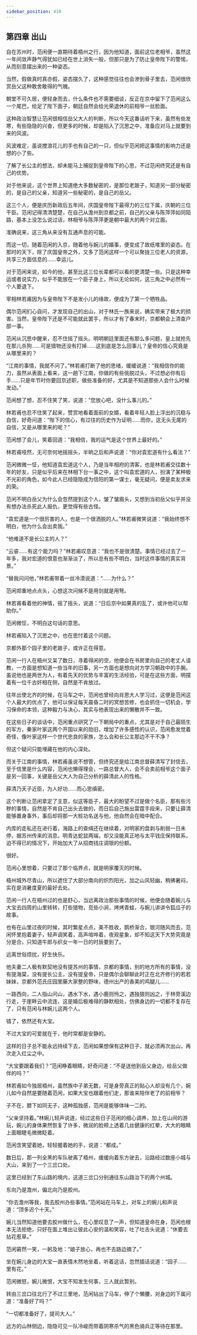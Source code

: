 ```yaml
---
sidebar_position: 410
---
```


## 第四章 **出山**

自在苏州时，范闲便一直期待着梧州之行，因为他知道，面前这位老相爷，虽然这一年间敛声静气得犹如已经在世上消失一般，但那只是为了防止皇帝陛下的警惕，从而刻意摆出来的一种姿态。

当然，假做真时真亦假，姿态摆久了，这种感觉往往也会渗到骨子里去，范闲很欣赏岳父这种敢舍敢得的气魄。

朝堂不可久居，便轻身而去，什么条件也不需要细谈，反正在京中留下了范闲这么一个尾巴，给足了陛下面子，朝廷自然会给光荣退休的前相爷一丝脸面。

这种政治智慧让范闲很相信岳父大人的判断，所以今天这番话听下来，虽然有些发寒，有些隐隐的兴奋，但更多的时候，却是陷入了沉思之中，准备应对马上就要到来的风波。

风波难定，虽说搅浪花儿的手也有自己的一只，但似乎范闲把这事情的影响力还是想的小了些。

了解了长公主的想法，却未能马上捕捉到皇帝陛下的心思，不过范闲终究还是有自己的优势。

对于他来说，这个世界上知道绝大多数秘密的，是那位老跛子，知道另一部分秘密的，是自己的父亲，知道另一些秘密的，是自己的岳父。

这三个人，便是庆历新政后五年间，庆国皇帝陛下最得力的三位下属，庆朝的三位干臣。范闲记得清清楚楚，在自己从澹州到京都之前，自己的父亲与陈萍萍如同陌路，基本上没怎么说过话，林相爷与陈萍萍更是朝中最大的两个对立面。

准确说来，这三角从来没有互通声息的可能。

而这一切，随着范闲的入京，随着他与婉儿的婚事，便变成了故纸堆里的姿态。在那时的天下，除了庆国皇帝之外，又多了范闲这样一个可以聚拢三位老人的资源，共享三方面信息的……幸运儿。

对于范闲来说，如今的他，甚至比这三位长辈都可以看的更清楚一些。只是这种幸运或者说实力，似乎不能放在一个臣子身上，所以无论如何，这三角之中必然有一个人要退下。

宰相林若甫因为与皇帝陛下不是发小儿的缘故，便成为了第一个牺牲品。

偶尔范闲扪心自问，才发现自己的出山，对于林氏一族来说，确实带来了极大的损害。当然，皇帝陛下还是不可能就此罢手，所以才有了春末时，京都朝会上清查户部一事。

范闲从沉思中醒来，忍不住摇了摇头。明明朝廷里面还有那么多问题，皇上就抢先在那儿杀狗……可是猎物还没有打掉……这到底是怎么回事儿？皇帝的信心究竟是从哪里来的？

“江南的事情，我就不问了。”林若甫打断了他的思绪，缓缓说道：“我相信你的能力，虽然从表面上看来，这一趟下江南，你做的有些佻脱过头，不过想必你有后手……只是年节时你要回京述职，做些准备的好，尤其是不知道那些人会什么时候发动。”

范闲想了想，忍不住笑了笑，说道：“您放心吧，没什么事儿的。”

林若甫也忍不住笑了起来，赞赏地看着面前的女婿，看着年轻人脸上浮出的沉稳与自信，好奇问道：“陛下的信心，有过往的历史作为证明……而你，这无头无尾的自信，又是从哪里来的呢？”

范闲想了会儿，笑着回道：“我相信，我的运气是这个世界上最好的。”

林若甫哑然，无可奈何地摇摇头，半晌之后和声说道：“你对袁宏道有什么看法？”

范闲微微一怔，他知道袁宏道这个人，乃是当年相府的清客，也是林若甫交往数十年的好友，只是似乎后来在林相下台一事之中，这个叫袁宏道的人，扮演了某种极不光彩的角色，如今此人已经隐隐成为信阳的第一谋士，毫无疑问，便是卖友求来的荣。

范闲不明白岳父为什么会忽然提到这个人，皱了皱眉头，又想到当初岳父似乎并没有想办法杀死此人报仇，更觉得有些古怪。

“袁宏道是一个很厉害的人，也是一个很洒脱的人。”林若甫微笑说道：“我始终想不明白，他为什么会出卖我。”

“他难道不是长公主的人？”

“云睿……有这个能力吗？”林若甫叹息道：“我也不是很清楚。事情已经过去了一年多，我对宏道的恨意也渐渐淡了，所以总有些不明白，当时这件事情的真实背景。”

“替我问问他，”林若甫带着一丝冷漠说道：“……为什么？”

范闲郑重地点点头，心想这次问候不是用剑就是用弩。

林若甫看着他的神情，摇了摇头，说道：“日后京中如果真的乱了，或许他可以帮助你。”

范闲微怔，不明白这句话的意思。

林若甫陷入了沉思之中，也在思忖着这个问题。

京都外那个园子里的老跛子，或许正在得意。

范闲一行人在梧州又呆了数日，寻着得闲的空，他便会在书房里向自己的老丈人请教，一方面是想知道一些当年的旧事，另一方面也是想向对方学习朝政中的手腕。虽说他也是两世为人，有着先天的优势与丰富的生活经验，可是在这些方面，明摆着有一位千古奸相在侧，自然是不肯放过。

往年出使北齐的时候，在马车之中，范闲也曾经向肖恩大人学习过，这便是范闲这个人最大的优点了，他可以保证每天晨昏二时的冥想苦修，也会抓住一切机会，学习保命的本领，这种毅力与决心，其实与他表现出来的懒散并不一致。

在这些日子的谈话中，范闲重点研究了一下朝局中的重点，尤其是对于自己最陌生的军方，秦家叶家这两个开国以来的勋旧，增加了许多感性的认识，范闲愈发觉着奇怪，像叶家这样一个世代忠良的家族，怎么会和长公主那边不干不净？

但这个疑问只能埋藏在他的内心深处。

而关于江南的事情，林若甫虽说不想管，但终究还是给江南总督薛清写了封信去，至于信里是什么内容，范闲也懒得理会，一路总督大人，会不会卖前相爷这个面子是另一回事，关键是岳父大人为自己分析的薛清此人的性格。

薛清乃天子近臣，为人好功……而心思缜密。

这个判断让范闲拿定了主意，似这等臣子，最大的盼望不过是做个名臣，那有些污秽的事情，自然是不肯自己出头去做的，而日后自己施出雷霆手段来，只要让薛清能够置身事外，事后却将那一大桩功名送与他，他自然会在暗中配合。

内库的走私还在进行着，海路上的查缉还在继续着，对明家的盘剥与削弱一日未停，据苏州传来的消息，明青达蛇鼠两端，却又没能真正地与太平钱庄保持联系，迫不得已的情况下，开始加大了从招商钱庄调银的份额。

很好。

范闲心里想着，只要过了那个临界点，就是明家覆灭的时候。

梧州城外尽青山，所以遮住了大部分南向的炽烈阳光，加之山风轻幽，稍拂暑闷，实在是消暑度夏的最好去处。

范闲一行人在梧州过的也是舒心，当远离政治那些事情的时候，他便会随着婉儿与大宝去四周的山里转转，打些猎物，觅些小涧，烤烤青蛙，与婉儿讲讲令狐瓜子的故事。

也有在山里过夜的时候，其时繁星点点，美不胜收，鹊桥渐合，银河随风而去，范闲怀里抱着妻子，轻声调笑着，高声喧哗着，夜观星象，却不知这天下大势究竟是分是合，只知道牛郎与织女一年一日的时辰要到了。

远离世俗烦扰，好生快乐。

他夫妻二人极有默契地没有提苏州的事情，京都的事情，别的地方所有的事情，没有提海棠，没有提长公主，没有提皇帝，只是偶尔会聊聊此时正在北齐修行的若若妹妹，京都外范氏庄园里藤大家整的野味，德州出产的香美的鸡腿儿……

一路西向，二人指山问山，遇水下水，遇小鹿则怜之，遇独狼则凶之，于林旁溪边行走，于崖畔云中流连，这是婚后极难得的静默相处，仿佛身边的一切都不复存在了，只有范闲与林婉儿这两个人。

错了，依然还有大宝。

不过大宝的可爱就在于，他时常都是安静的。

这样的日子总不能永远持续下去，范闲如果想保有这种日子，就必须再次出山，再次走入红尘之中。

“大宝要跟着我们？”范闲睁着眼睛，好奇问道：“不是送他到岳父身边，给岳父做伴的吗？”

林若甫如今独居梧州，虽然族中子弟无数，可是身旁真正的贴心人却没有几个，婉儿如今自然是要随着范闲，如果大宝也跟着他们走，那谁来陪伴老了的前相爷？

子不在，膝下如同无子，这种孤独感，范闲是能够体味一二的。

“父亲坚持着。”林婉儿轻声说道，经过这些日子范闲的细心调养，加上在山间的游玩，婉儿的身体果然恢复了许多，微润的脸颊上透着几丝健康的红晕，大大的眼睛上面眼睫毛微微眨着。

范闲含笑望着她，轻轻握着她的手，说道：“都成。”

数日后，那一列全黑的车队驶离了梧州，缓缓向着东方驶去，沿路经过数座小城与大山，来到了一个三岔口处。

这里已经到了东山路的境内，这道三岔口分别通往东山路治下的两个州城。

东向乃是澹州，偏北向乃是胶州。

“你去澹州等我，我去胶州办些事情。”范闲站在马车上，对车上的婉儿和声说道：“顶多迟个十天。”

婉儿当然知道他要去胶州做什么，在心里叹息了一声，但知道皇命在身，范闲也根本无法拒绝，只好在面上堆出让彼此心安的温和笑容，吐了吐舌头说道：“休要去拈花惹草。”

范闲窘然一笑，一躬及地：“娘子放心，再也不去路边摘了。”

坐在婉儿身边的大宝一直表情木然地坐着，听着这话，忽然插话说道：“园子……里有花。”

范闲微怒，婉儿微恨，大宝不知发生何事，三人就此暂别。

转由三岔口往北行了不过三里地，范闲钻出了马车，伸了个懒腰，对身边的下属问道：“准备好了吗？”

“一切都准备好了，提司大人。”

远方的山林侧边，隐隐可见一队冷峻而带着阴寒杀气的黑色骑兵正等待在那里。


